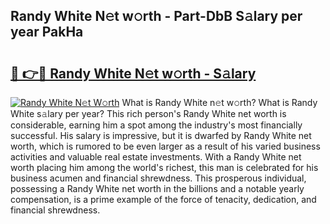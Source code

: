 ## Randy White N𝚎t w𝚘rth - Part-DbB S𝚊lary per year PakHa

# <h2><a href="http://gc0rad.nevu.top/?p=Randy+White">🔗 👉🔴 Randy White N𝚎t w𝚘rth - S𝚊lary</a></h2>

[![Randy White N𝚎t W𝚘rth](https://i.imgur.com/Oavwk0R.jpeg)](http://gc0rad.nevu.top/?p=Randy+White)
What is Randy White n𝚎t w𝚘rth? What is Randy White s𝚊lary per year?
This rich person's Randy White net worth is considerable, earning him a spot among the industry's most financially successful. His salary is impressive, but it is dwarfed by Randy White net worth, which is rumored to be even larger as a result of his varied business activities and valuable real estate investments. With a Randy White net worth placing him among the world's richest, this man is celebrated for his business acumen and financial shrewdness. This prosperous individual, possessing a Randy White net worth in the billions and a notable yearly compensation, is a prime example of the force of tenacity, dedication, and financial shrewdness.
